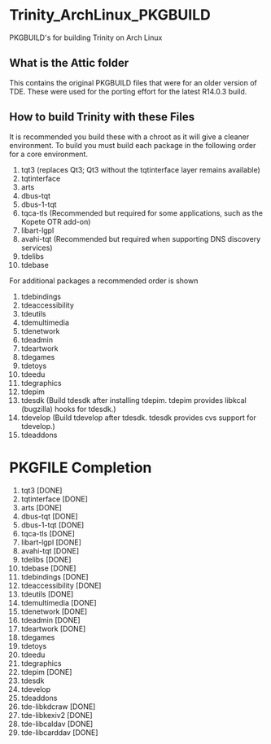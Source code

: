 # Trinity_ArchLinux_PKGBUILD
PKGBUILD's for building Trinity on Arch Linux

## What is the Attic folder
This contains the original PKGBUILD files that were for an older version of TDE. These were used for the
porting effort for the latest R14.0.3 build.

## How to build Trinity with these Files
It is recommended you build these with a chroot as it will give a cleaner environment. To build you must build
each package in the following order for a core environment.

1. tqt3 (replaces Qt3; Qt3 without the tqtinterface layer remains available)
2. tqtinterface
3. arts
4. dbus-tqt
5. dbus-1-tqt
6. tqca-tls (Recommended but required for some applications, such as the Kopete OTR add-on)
7. libart-lgpl
8. avahi-tqt (Recommended but required when supporting DNS discovery services)
9. tdelibs
10. tdebase

For additional packages a recommended order is shown

1. tdebindings
2. tdeaccessibility
3. tdeutils
4. tdemultimedia
5. tdenetwork
6. tdeadmin
7. tdeartwork
8. tdegames
9. tdetoys
10. tdeedu
11. tdegraphics
12. tdepim
13. tdesdk (Build tdesdk after installing tdepim. tdepim provides libkcal (bugzilla) hooks for tdesdk.)
14. tdevelop (Build tdevelop after tdesdk. tdesdk provides cvs support for tdevelop.)
15. tdeaddons

# PKGFILE Completion
1. tqt3 [DONE]
2. tqtinterface [DONE]
3. arts [DONE]
4. dbus-tqt [DONE]
5. dbus-1-tqt [DONE]
6. tqca-tls [DONE]
7. libart-lgpl [DONE]
8. avahi-tqt [DONE]
9. tdelibs [DONE]
10. tdebase [DONE]
11. tdebindings [DONE]
12. tdeaccessibility [DONE]
13. tdeutils [DONE]
14. tdemultimedia [DONE]
15. tdenetwork [DONE]
16. tdeadmin [DONE]
17. tdeartwork [DONE]
18. tdegames
19. tdetoys
20. tdeedu
21. tdegraphics
22. tdepim [DONE]
23. tdesdk
24. tdevelop
25. tdeaddons
26. tde-libkdcraw [DONE]
27. tde-libkexiv2 [DONE]
28. tde-libcaldav [DONE]
29. tde-libcarddav [DONE]
